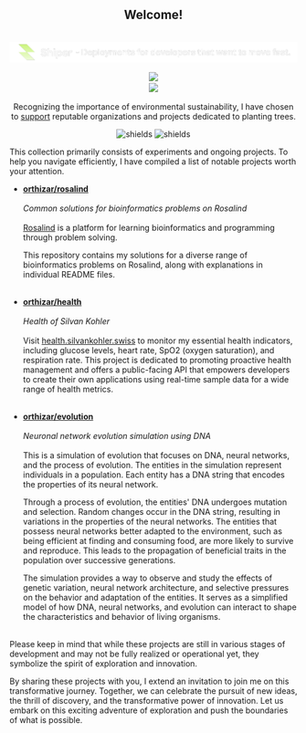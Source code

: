 <h2 align="center">
  Welcome!
</h2>

<br>
<img src="shiper-banner.png">
<br>

<p align="center">
  
<img src="https://github-readme-stats-orthizar.vercel.app/api?username=orthizar&show_icons=true&show=reviews,prs_merged,prs_merged_percentage&theme=holi&hide_border=true&card_width=495" />
<br>
<img src="https://github-readme-stats-orthizar.vercel.app/api/wakatime?username=orthizar&api_domain=wakapi.dev&hide_title=true&theme=holi&hide_border=true&langs_count=10" />

</p>

<p align="center">
Recognizing the importance of environmental sustainability, I have chosen to <a href="https://ecologi.com/orthizar">support</a> reputable organizations and projects dedicated to planting trees.
</p>
<p align="center">
  <img src="https://img.shields.io/ecologi/trees/orthizar" alt="shields">
  <img src="https://img.shields.io/ecologi/carbon/orthizar" alt="shields">
</p>

This collection primarily consists of experiments and ongoing projects. To help you navigate efficiently, I have compiled a list of notable projects worth your attention.

- [**orthizar/rosalind**](https://github.com/orthizar/rosalind)
  <br><br>
  _Common solutions for bioinformatics problems on Rosalind_
  <br><br>
  [Rosalind](https://rosalind.info/about) is a platform for learning bioinformatics and programming through problem solving.

  This repository contains my solutions for a diverse range of bioinformatics problems on Rosalind, along with explanations in individual README files.
  <br><br>

- [**orthizar/health**](https://github.com/orthizar/health)
  <br><br>
  _Health of Silvan Kohler_
  <br><br>
  Visit [health.silvankohler.swiss](https://health.silvankohler.swiss) to monitor my essential health indicators, including glucose levels, heart rate, SpO2 (oxygen saturation), and respiration rate.
  This project is dedicated to promoting proactive health management and offers a public-facing API that empowers developers to create their own applications using real-time sample data for a wide range of health metrics.
  <br><br>
- [**orthizar/evolution**](https://github.com/orthizar/evolution)
  <br><br>
  _Neuronal network evolution simulation using DNA_
  <br><br>
  This is a simulation of evolution that focuses on DNA, neural networks, and the process of evolution.
  The entities in the simulation represent individuals in a population.
  Each entity has a DNA string that encodes the properties of its neural network.

  Through a process of evolution, the entities' DNA undergoes mutation and selection.
  Random changes occur in the DNA string, resulting in variations in the properties of the neural networks.
  The entities that possess neural networks better adapted to the environment, such as being efficient at finding and consuming food,
  are more likely to survive and reproduce. This leads to the propagation of beneficial traits in the population over successive generations.

  The simulation provides a way to observe and study the effects of genetic variation, neural network architecture,
  and selective pressures on the behavior and adaptation of the entities. It serves as a simplified model of how DNA, neural networks,
  and evolution can interact to shape the characteristics and behavior of living organisms.
  <br><br>

<!--
- [**orthizar/cellular-automata-fluid-simulation**](https://github.com/orthizar/cellular-automata-fluid-simulation)
  <br><br>
  *Cellular automata fluid simulation*
  <br><br>

  <br><br>
-->

<!--
- [**orthizar/businessnexus**](https://github.com/orthizar/businessnexus)
  <br><br>
  *Strategic business simulation game*
  <br><br>
  With focus on realistic business management, players make critical decisions, adapt to market dynamics, and strive to outsmart competitors.
  By mastering the art of entrepreneurship, players can rise to the top, conquer industries, and leave a lasting legacy in the world of business.
  <br><br>
-->

Please keep in mind that while these projects are still in various stages of development and may not be fully realized or operational yet, they symbolize the spirit of exploration and innovation.

By sharing these projects with you, I extend an invitation to join me on this transformative journey. Together, we can celebrate the pursuit of new ideas, the thrill of discovery, and the transformative power of innovation. Let us embark on this exciting adventure of exploration and push the boundaries of what is possible.
